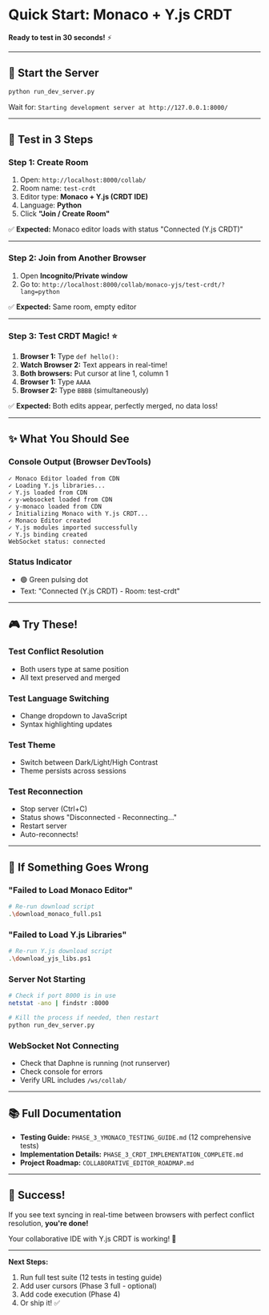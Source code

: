 # Quick Start: Monaco + Y.js CRDT

**Ready to test in 30 seconds!** ⚡

---

## 🚀 Start the Server

```bash
python run_dev_server.py
```

Wait for: `Starting development server at http://127.0.0.1:8000/`

---

## 🎯 Test in 3 Steps

### Step 1: Create Room
1. Open: `http://localhost:8000/collab/`
2. Room name: `test-crdt`
3. Editor type: **Monaco + Y.js (CRDT IDE)**
4. Language: **Python**
5. Click **"Join / Create Room"**

✅ **Expected:** Monaco editor loads with status "Connected (Y.js CRDT)"

---

### Step 2: Join from Another Browser
1. Open **Incognito/Private window**
2. Go to: `http://localhost:8000/collab/monaco-yjs/test-crdt/?lang=python`

✅ **Expected:** Same room, empty editor

---

### Step 3: Test CRDT Magic! ⭐
1. **Browser 1:** Type `def hello():`
2. **Watch Browser 2:** Text appears in real-time!
3. **Both browsers:** Put cursor at line 1, column 1
4. **Browser 1:** Type `AAAA`
5. **Browser 2:** Type `BBBB` (simultaneously)

✅ **Expected:** Both edits appear, perfectly merged, no data loss!

---

## ✨ What You Should See

### Console Output (Browser DevTools)
```
✓ Monaco Editor loaded from CDN
✓ Loading Y.js libraries...
✓ Y.js loaded from CDN
✓ y-websocket loaded from CDN
✓ y-monaco loaded from CDN
✓ Initializing Monaco with Y.js CRDT...
✓ Monaco Editor created
✓ Y.js modules imported successfully
✓ Y.js binding created
WebSocket status: connected
```

### Status Indicator
- 🟢 Green pulsing dot
- Text: "Connected (Y.js CRDT) - Room: test-crdt"

---

## 🎮 Try These!

### Test Conflict Resolution
- Both users type at same position
- All text preserved and merged

### Test Language Switching
- Change dropdown to JavaScript
- Syntax highlighting updates

### Test Theme
- Switch between Dark/Light/High Contrast
- Theme persists across sessions

### Test Reconnection
- Stop server (Ctrl+C)
- Status shows "Disconnected - Reconnecting..."
- Restart server
- Auto-reconnects!

---

## 🐛 If Something Goes Wrong

### "Failed to Load Monaco Editor"
```bash
# Re-run download script
.\download_monaco_full.ps1
```

### "Failed to Load Y.js Libraries"
```bash
# Re-run Y.js download script
.\download_yjs_libs.ps1
```

### Server Not Starting
```bash
# Check if port 8000 is in use
netstat -ano | findstr :8000

# Kill the process if needed, then restart
python run_dev_server.py
```

### WebSocket Not Connecting
- Check that Daphne is running (not runserver)
- Check console for errors
- Verify URL includes `/ws/collab/`

---

## 📚 Full Documentation

- **Testing Guide:** `PHASE_3_YMONACO_TESTING_GUIDE.md` (12 comprehensive tests)
- **Implementation Details:** `PHASE_3_CRDT_IMPLEMENTATION_COMPLETE.md`
- **Project Roadmap:** `COLLABORATIVE_EDITOR_ROADMAP.md`

---

## 🎉 Success!

If you see text syncing in real-time between browsers with perfect conflict resolution, **you're done!**

Your collaborative IDE with Y.js CRDT is working! 🚀

---

**Next Steps:**
1. Run full test suite (12 tests in testing guide)
2. Add user cursors (Phase 3 full - optional)
3. Add code execution (Phase 4)
4. Or ship it! ✅

